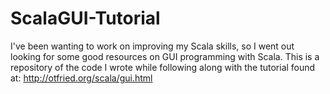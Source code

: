 # ScalaGUI-Tutorial

I've been wanting to work on improving my Scala skills, so I went out looking for some good resources on GUI programming with Scala.
This is a repository of the code I wrote while following along with the tutorial found at: http://otfried.org/scala/gui.html
